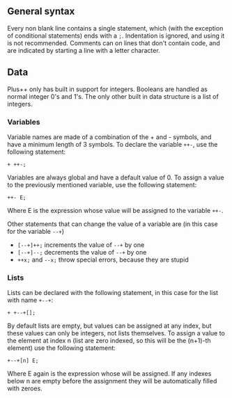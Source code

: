 ## General syntax
Every non blank line contains a single statement, which (with the exception of conditional statements) ends with a `;`. Indentation is ignored, and using it is not recommended. Comments can on lines that don't contain code, and are indicated by starting a line with a letter character.

## Data
Plus++ only has built in support for integers. Booleans are handled as normal integer 0's and 1's.
The only other built in data structure is a list of integers.

### Variables
Variable names are made of a combination of the + and - symbols, and have a minimum length of 3 symbols.
To declare the variable `++-`, use the following statement:
```
+ ++-;
```
Variables are always global and have a default value of 0. To assign a value to the previously mentioned variable, use the following statement:
```
++- E;
```
Where E is the expression whose value will be assigned to the variable `++-`.

Other statements that can change the value of a variable are (in this case for the variable `--+`)
- `[--+]++;` increments the value of `--+` by one
- `[--+]--;` decrements the value of `--+` by one
- `++x;` and `--x;` throw special errors, because they are stupid

### Lists
Lists can be declared with the following statement, in this case for the list with name `+--+`:
```
+ +--+[];
```
By default lists are empty, but values can be assigned at any index, but these values can only be integers, not lists themselves. To assign a value to the element at index n (list are zero indexed, so this will be the (n+1)-th element) use the following statement:
```
+--+[n] E;
```
Where E again is the expression whose will be assigned. If any indexes below n are empty before the assignment they will be automatically filled with zeroes.
